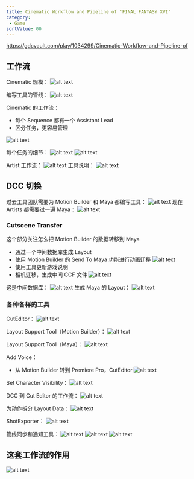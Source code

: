 ```yaml
---
title: Cinematic Workflow and Pipeline of 'FINAL FANTASY XVI'
category:
 - Game
sortValue: 00
---
```


https://gdcvault.com/play/1034299/Cinematic-Workflow-and-Pipeline-of

## 工作流

Cinematic 规模：
![alt text](image.png)

编写工具的管线：
![alt text](image-1.png)

Cinematic 的工作流：

- 每个 Sequence 都有一个 Assistant Lead
- 区分任务，更容易管理

![alt text](image-2.png)

每个任务的细节：
![alt text](image-3.png)
![alt text](image-4.png)

Artist 工作流：
![alt text](image-5.png)
工具说明：
![alt text](image-6.png)

## DCC 切换

过去工具团队需要为 Motion Builder 和 Maya 都编写工具：
![alt text](image-7.png)
现在 Artists 都需要过一遍 Maya：
![alt text](image-8.png)

### Cutscene Transfer

这个部分关注怎么把 Motion Builder 的数据转移到 Maya

- 通过一个中间数据库生成 Layout
- 使用 Motion Builder 的 Send To Maya 功能进行动画迁移
  ![alt text](image-9.png)
- 使用工具更新游戏说明
- 相机迁移，生成中间 CCF 文件
  ![alt text](image-12.png)

这是中间数据库：
![alt text](image-10.png)
生成 Maya 的 Layout：
![alt text](image-11.png)

### 各种各样的工具

CutEditor：
![alt text](image-14.png)

Layout Support Tool（Motion Builder）：
![alt text](image-15.png)

Layout Support Tool（Maya）：
![alt text](image-16.png)

Add Voice：

- 从 Motion Builder 转到 Premiere Pro，CutEditor
  ![alt text](image-17.png)

Set Character Visibility：
![alt text](image-18.png)

DCC 到 Cut Editor 的工作流：
![alt text](image-19.png)

为动作拆分 Layout Data：
![alt text](image-20.png)

ShotExporter：
![alt text](image-21.png)

管线同步和通知工具：
![alt text](image-22.png)
![alt text](image-23.png)
![alt text](image-24.png)

## 这套工作流的作用

![alt text](image-25.png)
